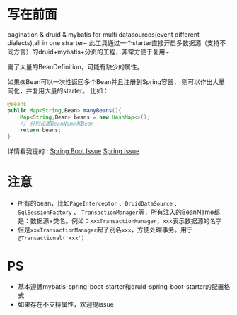 # 写在前面

pagination &  druid & mybatis for multi datasources(event different dialects),all in one strarter~
此工具通过一个starter直接开启多数据源（支持不同方言）的druid+mybatis+分页的工程，非常方便于复用~

需了大量的BeanDefinition，可能有缺少的属性。

如果@Bean可以一次性返回多个Bean并且注册到Spring容器，
则可以作出大量简化，并复用大量的starter。
比如：
```java
@Beans
public Map<String,Bean> manyBeans(){
    Map<String,Bean> beans = new HashMap<>();
    // 分别设置BeanName和Bean
    return beans;
}
```

详情看我提的 :
[Spring Boot Issue](https://github.com/spring-projects/spring-boot/issues/14978)
[Spring Issue](https://jira.spring.io/browse/SPR-17441)

# 注意
- 所有的bean，比如`PageInterceptor`  、`DruidDataSource` 、 `SqlSessionFactory` 、 `TransactionManager`等，所有注入的BeanName都是：数据源+类名。例如：`xxxTransactionManager`，`xxx`表示数据源的名字
- 但是`xxxTransactionManager`起了别名`xxx`，方便处理事务。用于`@Transactional('xxx')`

#  PS
- 基本遵循mybatis-spring-boot-starter和druid-spring-boot-starter的配置格式
- 如果存在不支持属性，欢迎提issue
